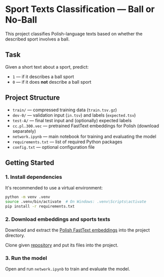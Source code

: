# Sport Texts Classification — Ball or No-Ball

This project classifies Polish-language texts based on whether the described sport involves a ball.

## Task

Given a short text about a sport, predict:

- `1` — if it describes a ball sport  
- `0` — if it does **not** describe a ball sport

## Project Structure

- `train/` — compressed training data (`train.tsv.gz`)  
- `dev-0/` — validation input (`in.tsv`) and labels (`expected.tsv`)  
- `test-A/` — final test input and (optionally) expected labels  
- `cc.pl.300.vec` — pretrained FastText embeddings for Polish (download separately)  
- `network.ipynb` — main notebook for training and evaluating the model  
- `requirements.txt` — list of required Python packages  
- `config.txt` — optional configuration file

## Getting Started

### 1. Install dependencies

It's recommended to use a virtual environment:

```bash
python -m venv .venv
source .venv/bin/activate  # On Windows: .venv\Scripts\activate
pip install -r requirements.txt
```

### 2. Download embeddings and sports texts
Download and extract the [Polish FastText embeddings](https://dl.fbaipublicfiles.com/fasttext/vectors-crawl/cc.pl.300.vec.gz) into the project directory.

Clone given [repository](https://git.wmi.amu.edu.pl/kubapok/sport-text-classification-ball-ISI-public) and put its files into the project.

### 3. Run the model

Open and run `network.ipynb` to train and evaluate the model.

